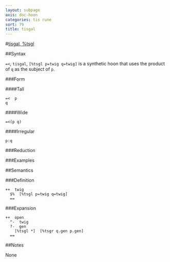 ```yaml
---
layout: subpage
axis: doc-hoon
categories: tis rune
sort: 79
title: tisgal
---
```




#[tisgal, %tsgl](#tsgl)

##Syntax

`=<`, `tisgal`, `[%tsgl p=twig q=twig]` is a synthetic hoon that
uses the product of `q` as the subject of `p`.

###Form

####Tall

    =<  p
    q

####Wide

    =<(p q)

####Irregular

    p:q

###Reduction

###Examples

##Semantics

###Definition

    ++  twig  
      $%  [%tsgl p=twig q=twig]
      ==

###Expansion

    ++  open
      ^-  twig
      ?-  gen
        [%tsgl *]  [%tsgr q.gen p.gen]
      ==

##Notes

None